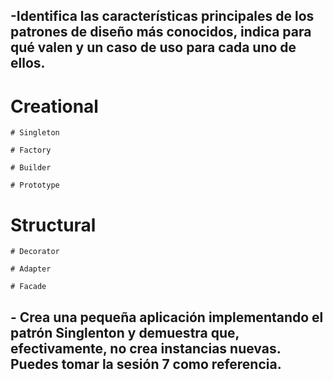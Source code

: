 ## -Identifica las características principales de los patrones de diseño más conocidos, indica para qué valen y un caso de uso para cada uno de ellos.
 
  # Creational 

    # Singleton

    # Factory

    # Builder

    # Prototype

  # Structural 

    # Decorator

    # Adapter

    # Facade

## - Crea una pequeña aplicación implementando el patrón Singlenton y demuestra que, efectivamente, no crea instancias nuevas. Puedes tomar la sesión 7 como referencia.